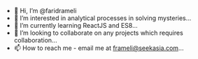 - 👋 Hi, I’m @faridrameli
- 👀 I’m interested in analytical processes in solving mysteries...
- 🌱 I’m currently learning ReactJS and ES8...
- 💞️ I’m looking to collaborate on any projects which requires collaboration...
- 📫 How to reach me - email me at frameli@seekasia.com...

<!---
faridrameli/faridrameli is a ✨ special ✨ repository because its `README.md` (this file) appears on your GitHub profile.
You can click the Preview link to take a look at your changes.
--->
